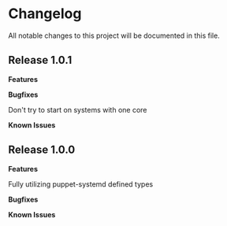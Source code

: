 # Changelog

All notable changes to this project will be documented in this file.

## Release 1.0.1

**Features**

**Bugfixes**

Don't try to start on systems with one core

**Known Issues**
## Release 1.0.0

**Features**

Fully utilizing puppet-systemd defined types

**Bugfixes**

**Known Issues**
